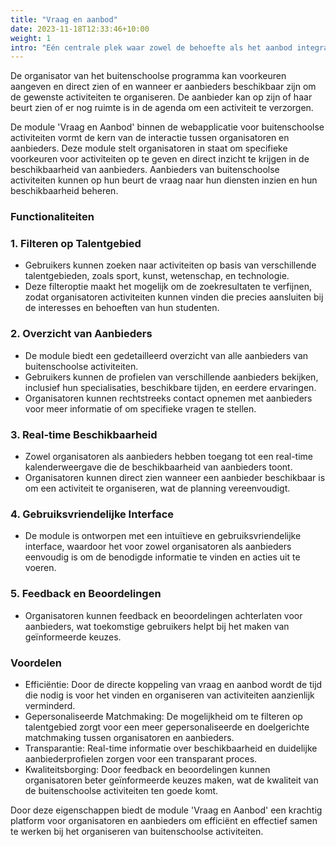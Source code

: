 ```yaml
---
title: "Vraag en aanbod"
date: 2023-11-18T12:33:46+10:00
weight: 1
intro: "Eén centrale plek waar zowel de behoefte als het aanbod integraal inzichtelijk is en voortdurend up-to-date wordt gehouden."
---
```


De organisator van het buitenschoolse programma kan voorkeuren aangeven en direct zien of en wanneer er aanbieders beschikbaar zijn om de gewenste activiteiten te organiseren. De aanbieder kan op zijn of haar beurt zien of er nog ruimte is in de agenda om een activiteit te verzorgen.

De module 'Vraag en Aanbod' binnen de webapplicatie voor buitenschoolse activiteiten vormt de kern van de interactie tussen organisatoren en aanbieders. Deze module stelt organisatoren in staat om specifieke voorkeuren voor activiteiten op te geven en direct inzicht te krijgen in de beschikbaarheid van aanbieders. Aanbieders van buitenschoolse activiteiten kunnen op hun beurt de vraag naar hun diensten inzien en hun beschikbaarheid beheren.

### Functionaliteiten

### 1. Filteren op Talentgebied

- Gebruikers kunnen zoeken naar activiteiten op basis van verschillende talentgebieden, zoals sport, kunst, wetenschap, en technologie.
- Deze filteroptie maakt het mogelijk om de zoekresultaten te verfijnen, zodat organisatoren activiteiten kunnen vinden die precies aansluiten bij de interesses en behoeften van hun studenten.

### 2. Overzicht van Aanbieders

- De module biedt een gedetailleerd overzicht van alle aanbieders van buitenschoolse activiteiten.
- Gebruikers kunnen de profielen van verschillende aanbieders bekijken, inclusief hun specialisaties, beschikbare tijden, en eerdere ervaringen.
- Organisatoren kunnen rechtstreeks contact opnemen met aanbieders voor meer informatie of om specifieke vragen te stellen.

### 3. Real-time Beschikbaarheid

- Zowel organisatoren als aanbieders hebben toegang tot een real-time kalenderweergave die de beschikbaarheid van aanbieders toont.
- Organisatoren kunnen direct zien wanneer een aanbieder beschikbaar is om een activiteit te organiseren, wat de planning vereenvoudigt.

### 4. Gebruiksvriendelijke Interface

- De module is ontworpen met een intuïtieve en gebruiksvriendelijke interface, waardoor het voor zowel organisatoren als aanbieders eenvoudig is om de benodigde informatie te vinden en acties uit te voeren.

### 5. Feedback en Beoordelingen

- Organisatoren kunnen feedback en beoordelingen achterlaten voor aanbieders, wat toekomstige gebruikers helpt bij het maken van geïnformeerde keuzes.

### Voordelen

- Efficiëntie: Door de directe koppeling van vraag en aanbod wordt de tijd die nodig is voor het vinden en organiseren van activiteiten aanzienlijk verminderd.
- Gepersonaliseerde Matchmaking: De mogelijkheid om te filteren op talentgebied zorgt voor een meer gepersonaliseerde en doelgerichte matchmaking tussen organisatoren en aanbieders.
- Transparantie: Real-time informatie over beschikbaarheid en duidelijke aanbiederprofielen zorgen voor een transparant proces.
- Kwaliteitsborging: Door feedback en beoordelingen kunnen organisatoren beter geïnformeerde keuzes maken, wat de kwaliteit van de buitenschoolse activiteiten ten goede komt.

Door deze eigenschappen biedt de module 'Vraag en Aanbod' een krachtig platform voor organisatoren en aanbieders om efficiënt en effectief samen te werken bij het organiseren van buitenschoolse activiteiten.
